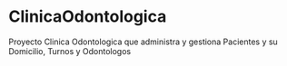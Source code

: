 # ClinicaOdontologica
Proyecto Clinica Odontologica que administra y gestiona Pacientes y su Domicilio, Turnos y Odontologos
